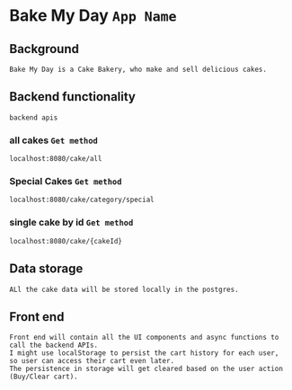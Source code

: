 # Bake My Day `App Name`

## Background

```
Bake My Day is a Cake Bakery, who make and sell delicious cakes.

```

## Backend functionality

`backend apis`

### all cakes `Get method`

```
localhost:8080/cake/all
```

### Special Cakes `Get method`

```
localhost:8080/cake/category/special
```

### single cake by id `Get method`

```
localhost:8080/cake/{cakeId}
```

## Data storage

```
ALl the cake data will be stored locally in the postgres.

```

## Front end

```
Front end will contain all the UI components and async functions to call the backend APIs.
I might use localStorage to persist the cart history for each user,
so user can access their cart even later.
The persistence in storage will get cleared based on the user action (Buy/Clear cart).
```
